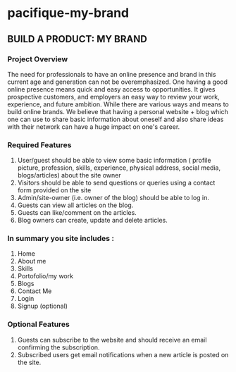 # pacifique-my-brand
## BUILD A PRODUCT: MY BRAND
### Project Overview
The need for professionals to have an online presence and brand in this current age and generation can not be overemphasized. One having a good online presence means quick and easy access to opportunities. It gives prospective customers, and employers an easy way to review your work, experience, and future ambition. While there are various ways and means to build online brands. We believe that having a personal website + blog which one can use to share basic information about oneself and also share ideas with their network can have a huge impact on one's career.
### Required Features
1. User/guest should be able to view some basic information ( profile picture, profession, skills, experience, physical address, social media, blogs/articles) about the site owner
2. Visitors should be able to send questions or queries using a contact form provided on the site
3. Admin/site-owner (i.e. owner of the blog) should be able to log in.
4. Guests can view all articles on the blog.
5. Guests can like/comment on the articles.
6. Blog owners can create, update and delete articles.
### In summary you site includes : 
1. Home
2. About me
3. Skills 
4. Portofolio/my work
5. Blogs
6. Contact Me
7. Login
8. Signup (optional)

### Optional Features
1. Guests can subscribe to the website and should receive an email confirming the subscription.
2. Subscribed users get email notifications when a new article is posted on the site.
